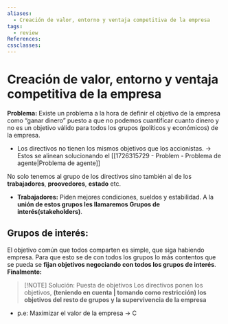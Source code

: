 ```yaml
---
aliases:
  - Creación de valor, entorno y ventaja competitiva de la empresa
tags:
  - review
References: 
cssclasses:
---
```

# Creación de valor, entorno y  ventaja competitiva de la empresa
**Problema:**
Existe un problema a la hora de definir el objetivo de la empresa como “ganar dinero” puesto a que no podemos cuantificar cuanto dinero y no es un objetivo válido para todos los grupos (políticos y económicos) de la empresa. 
+ Los directivos no tienen los mismos objetivos que los accionistas. → Estos se alinean solucionando el [[1726315729 - Problem - Problema de agente|Problema de agente]]

No solo tenemos al grupo de los directivos sino también al de los **trabajadores**, **proovedores**, **estado** etc. 
+ **Trabajadores:** Piden mejores condiciones, sueldos y estabilidad.
A la **unión de estos grupos les llamaremos Grupos de interés(stakeholders)**. 

## Grupos de interés: 
El objetivo común que todos comparten es simple, que siga habiendo empresa. Para que esto se de con todos los grupos lo más contentos que se pueda se **fijan objetivos negociando con todos los grupos de interés**. 
**Finalmente:**
> [!NOTE] Solución: Puesta de objetivos
> Los directivos ponen los objetivos, **(teniendo en cuenta | tomando como restricción) los objetivos del resto de grupos y la supervivencia de la empresa**
+ p.e: Maximizar el valor de la empresa → C




